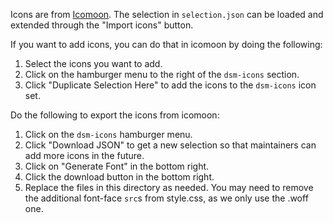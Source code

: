 Icons are from [Icomoon](https://icomoon.io/app/). The selection in `selection.json` can be loaded and extended through the "Import icons" button.

If you want to add icons, you can do that in icomoon by doing the following:

1. Select the icons you want to add.
2. Click on the hamburger menu to the right of the `dsm-icons` section.
3. Click "Duplicate Selection Here" to add the icons to the `dsm-icons` icon set.

Do the following to export the icons from icomoon:

1. Click on the `dsm-icons` hamburger menu.
2. Click "Download JSON" to get a new selection so that maintainers can add more icons in the future.
3. Click on "Generate Font" in the bottom right.
4. Click the download button in the bottom right.
5. Replace the files in this directory as needed. You may need to remove the additional font-face `src`s from style.css, as we only use the .woff one.
